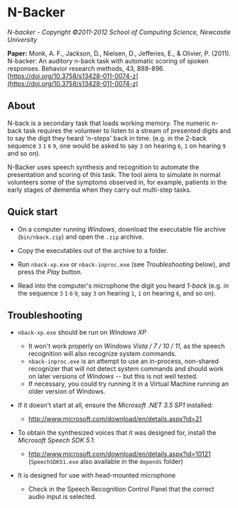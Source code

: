 # N-Backer

*N-backer - Copyright ©2011-2012 School of Computing Science, Newcastle University*

**Paper:** Monk, A. F., Jackson, D., Nielsen, D., Jefferies, E., & Olivier, P. (2011). N-backer: An auditory n-back task with automatic scoring of spoken responses. Behavior research methods, 43, 888-896. [https://doi.org/10.3758/s13428-011-0074-z](https://doi.org/10.3758/s13428-011-0074-z)


## About

N-back is a secondary task that loads working memory. The numeric n-back task requires the volunteer  to listen to a stream of presented digits and to say the digit they heard 'n-steps' back in time. (e.g. in the 2-back sequence `3` `1` `6` `9`, one would be asked to say `3` on hearing `6`, `1` on hearing `9` and so on).

N-Backer uses speech synthesis and recognition to automate the presentation and scoring of this task.  The tool aims to simulate in normal volunteers some of the symptoms observed in, for example, patients in the early stages of dementia when they carry out multi-step tasks.


## Quick start

* On a computer running *Windows*, download the executable file archive (`bin/nback.zip`) and open the `.zip` archive.

* Copy the executables out of the archive to a folder.

* Run `nback-xp.exe` or `nback-inproc.exe` (see *Troubleshooting* below), and press the *Play* button.

* Read into the computer's microphone the digit you heard *1-back* (e.g. in the sequence `3` `1` `6` `9`, say `3` on hearing `1`, `1` on hearing `6`, and so on).


## Troubleshooting

* `nback-xp.exe` should be run on *Windows XP*
  * It won't work properly on *Windows Vista / 7 / 10 / 11*, as the speech recognition will also recognize system commands.
  * `nback-inproc.exe` is an attempt to use an in-process, non-shared recognizer that will not detect system commands and should work on later versions of *Windows* -- but this is not well tested.  * If necessary, you could try running it in a Virtual Machine running an older version of Windows.* If it doesn't start at all, ensure the *Microsoft .NET 3.5 SP1* installed:
  * http://www.microsoft.com/download/en/details.aspx?id=21

* To obtain the synthesized voices that it was designed for, install the *Microsoft Speech SDK 5.1*:
  * http://www.microsoft.com/download/en/details.aspx?id=10121 (`SpeechSDK51.exe` also available in the `depends` folder)

* It is designed for use with head-mounted microphone 
  * Check in the Speech Recognition Control Panel that the correct audio input is selected.

